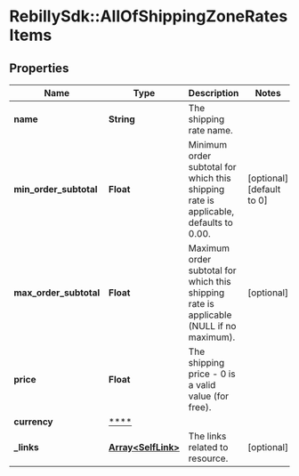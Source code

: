 # RebillySdk::AllOfShippingZoneRatesItems

## Properties
Name | Type | Description | Notes
------------ | ------------- | ------------- | -------------
**name** | **String** | The shipping rate name. | 
**min_order_subtotal** | **Float** | Minimum order subtotal for which this shipping rate is applicable, defaults to 0.00. | [optional] [default to 0]
**max_order_subtotal** | **Float** | Maximum order subtotal for which this shipping rate is applicable (NULL if no maximum). | [optional] 
**price** | **Float** | The shipping price - 0 is a valid value (for free). | 
**currency** | [****](.md) |  | 
**_links** | [**Array&lt;SelfLink&gt;**](SelfLink.md) | The links related to resource. | [optional] 

